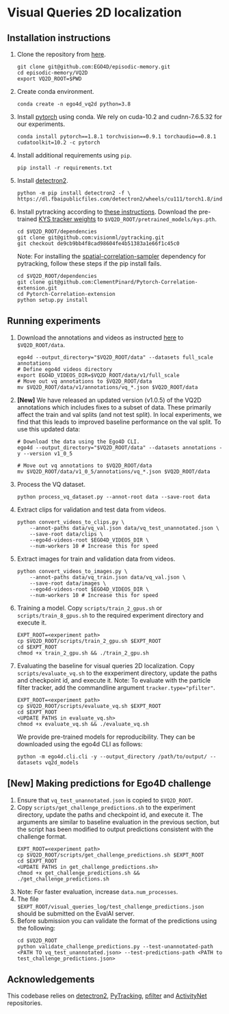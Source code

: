 # Visual Queries 2D localization

## Installation instructions

1. Clone the repository from [here](https://github.com/EGO4D/episodic-memory).
    ```
    git clone git@github.com:EGO4D/episodic-memory.git
    cd episodic-memory/VQ2D
    export VQ2D_ROOT=$PWD
    ```
2. Create conda environment.
    ```
    conda create -n ego4d_vq2d python=3.8
    ```

3. Install [pytorch](https://pytorch.org/) using conda. We rely on cuda-10.2 and cudnn-7.6.5.32 for our experiments.
    ```
    conda install pytorch==1.8.1 torchvision==0.9.1 torchaudio==0.8.1 cudatoolkit=10.2 -c pytorch
    ```

4. Install additional requirements using `pip`.
    ```
    pip install -r requirements.txt
    ```

5. Install [detectron2](https://github.com/facebookresearch/detectron2).
    ```
    python -m pip install detectron2 -f \
    https://dl.fbaipublicfiles.com/detectron2/wheels/cu111/torch1.8/index.html
    ```

6.  Install pytracking according to [these instructions](https://github.com/visionml/pytracking/blob/master/INSTALL.md). Download the pre-trained [KYS tracker weights](https://drive.google.com/drive/folders/1WGNcats9lpQpGjAmq0s0UwO6n22fxvKi) to `$VQ2D_ROOT/pretrained_models/kys.pth`.
    ```
    cd $VQ2D_ROOT/dependencies
    git clone git@github.com:visionml/pytracking.git
    git checkout de9cb9bb4f8cad98604fe4b51383a1e66f1c45c0
    ```

    Note: For installing the [spatial-correlation-sampler](https://github.com/ClementPinard/Pytorch-Correlation-extension) dependency for pytracking, follow these steps if the pip install fails.
    ```
    cd $VQ2D_ROOT/dependencies
    git clone git@github.com:ClementPinard/Pytorch-Correlation-extension.git
    cd Pytorch-Correlation-extension
    python setup.py install
    ```

## Running experiments

1. Download the annotations and videos as instructed [here](https://github.com/facebookresearch/Ego4d/blob/main/ego4d/cli/README.md) to `$VQ2D_ROOT/data`.
    ```
    ego4d --output_directory="$VQ2D_ROOT/data" --datasets full_scale annotations
    # Define ego4d videos directory
    export EGO4D_VIDEOS_DIR=$VQ2D_ROOT/data/v1/full_scale
    # Move out vq annotations to $VQ2D_ROOT/data
    mv $VQ2D_ROOT/data/v1/annotations/vq_*.json $VQ2D_ROOT/data
    ```
2. **[New]** We have released an updated version (v1.0.5) of the VQ2D annotations which includes fixes to a subset of data. These primarily affect the train and val splits (and not test split). In local experiments, we find that this leads to improved baseline performance on the val split. To use this updated data:
    ```
    # Download the data using the Ego4D CLI. 
    ego4d --output_directory="$VQ2D_ROOT/data" --datasets annotations -y --version v1_0_5

    # Move out vq annotations to $VQ2D_ROOT/data
    mv $VQ2D_ROOT/data/v1_0_5/annotations/vq_*.json $VQ2D_ROOT/data
    ```

3. Process the VQ dataset.
    ```
    python process_vq_dataset.py --annot-root data --save-root data
    ```

4. Extract clips for validation and test data from videos.
    ```
    python convert_videos_to_clips.py \
        --annot-paths data/vq_val.json data/vq_test_unannotated.json \
        --save-root data/clips \
        --ego4d-videos-root $EGO4D_VIDEOS_DIR \
        --num-workers 10 # Increase this for speed
    ```

5. Extract images for train and validation data from videos.
    ```
    python convert_videos_to_images.py \
        --annot-paths data/vq_train.json data/vq_val.json \
        --save-root data/images \
        --ego4d-videos-root $EGO4D_VIDEOS_DIR \
        --num-workers 10 # Increase this for speed
    ```

6. Training a model. Copy `scripts/train_2_gpus.sh` or `scripts/train_8_gpus.sh` to the required experiment directory and execute it.
    ```
    EXPT_ROOT=<experiment path>
    cp $VQ2D_ROOT/scripts/train_2_gpu.sh $EXPT_ROOT
    cd $EXPT_ROOT
    chmod +x train_2_gpu.sh && ./train_2_gpu.sh
    ```

7. Evaluating the baseline for visual queries 2D localization. Copy `scripts/evaluate_vq.sh` to the exxperiment directory, update the paths and checkpoint id, and execute it. Note: To evaluate with the particle filter tracker, add the commandline argument `tracker.type="pfilter"`.
    ```
    EXPT_ROOT=<experiment path>
    cp $VQ2D_ROOT/scripts/evaluate_vq.sh $EXPT_ROOT
    cd $EXPT_ROOT
    <UPDATE PATHS in evaluate_vq.sh>
    chmod +x evaluate_vq.sh && ./evaluate_vq.sh
    ```
    We provide pre-trained models for reproducibility. They can be downloaded using the ego4d CLI as follows:
    ```
    python -m ego4d.cli.cli -y --output_directory /path/to/output/ --datasets vq2d_models
    ```

## [New] Making predictions for Ego4D challenge
1. Ensure that `vq_test_unannotated.json` is copied to `$VQ2D_ROOT`.
2. Copy `scripts/get_challenge_predictions.sh` to the experiment directory, update the paths and checkpoint id, and execute it. The arguments are similar to baseline evaluation in the previous section, but the script has been modified to output predictions consistent with the challenge format.
    ```
    EXPT_ROOT=<experiment path>
    cp $VQ2D_ROOT/scripts/get_challenge_predictions.sh $EXPT_ROOT
    cd $EXPT_ROOT
    <UPDATE PATHS in get_challenge_predictions.sh>
    chmod +x get_challenge_predictions.sh && ./get_challenge_predictions.sh
    ```
3. Note: For faster evaluation, increase `data.num_processes`.
4. The file `$EXPT_ROOT/visual_queries_log/test_challenge_predictions.json` should be submitted on the EvalAI server.
5. Before submission you can validate the format of the predictions using the following:
    ```
    cd $VQ2D_ROOT
    python validate_challenge_predictions.py --test-unannotated-path <PATH TO vq_test_unannotated.json> --test-predictions-path <PATH to test_challenge_predictions.json>
    ```

## Acknowledgements
This codebase relies on [detectron2](https://github.com/facebookresearch/detectron2), [PyTracking](https://github.com/visionml/pytracking), [pfilter](https://github.com/johnhw/pfilter) and [ActivityNet](https://github.com/activitynet/ActivityNet) repositories.
